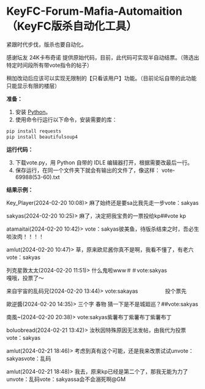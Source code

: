 # KeyFC-Forum-Mafia-Automaition（KeyFC版杀自动化工具）

紧跟时代步伐，版杀也要自动化。

感谢坛友 24K卡布奇诺 提供原始代码，目前，此代码可实现半自动结票。（筛选出特定时间段所有带vote指令的帖子）

稍加改动后应该可以实现无限制的【只看该用户】功能。（目前论坛自带的此功能只能显示有限的楼层）

**准备：**

1. 安装 [Python](https://www.python.org/downloads/)。
2. 使用命令行运行以下命令，安装需要的库：
```bash
pip install requests
pip install beautifulsoup4
```


**运行代码：**

3. 下载vote.py，用 Python 自带的 IDLE 编辑器打开，根据需要改最后一行。
4. 保存运行，在同一个文件夹下就会有输出的文件了，像这样：
vote-69988(53-60).txt

**结果示例：**

Key_Player(2024-02-20 10:08)> 麻了始终还是要sa比我先走一步vote：sakyas

sakyas(2024-02-20 10:25)> 麻了，决定把我宝贵的一票投给kp##vote kp

atamaitai(2024-02-20 10:42)> vote：sakyas彼美鱼，待版杀结束之时，吾必生啖汝肉！！！！

amlut(2024-02-20 10:47)> 草，原来欧尼酱你真不是啊，我看不懂了，有老六vote：sakyas

列克星敦太太(2024-02-20 11:51)> 什么鬼啦www＃＃vote:sakyas                      嘎哦，投票了～

来自宇宙的乱码兄(2024-02-20 13:44)> vote:sakayas                  投个票先

歐逆醬(2024-02-20 14:35)> 三个字 春物 猜一下是不是城廻巡？##vote:sakyas

南風~(2024-02-20 20:38)> vote:sakyas紫薯布丁紫薯布丁紫薯布丁

boluobread(2024-02-21 13:42)> 汝秋因特殊原因无法发帖，由我代为投票vote：sakyas

amlut(2024-02-21 18:46)> 考虑到真有这个可能，还是我来改票试试unvote：sakyasvote：乱码

amlut(2024-02-21 18:48)> 我去，原来kp已经是第二个了，那我无能为力了unvote：乱码vote：sakyassa会不会溺死啊@GM

